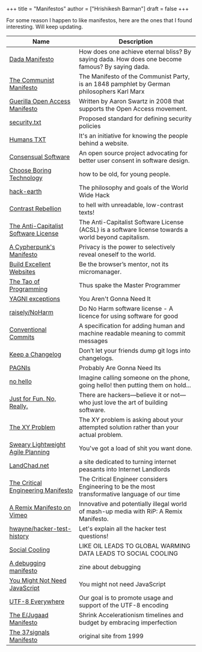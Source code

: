 +++
title = "Manifestos"
author = ["Hrishikesh Barman"]
draft = false
+++

For some reason I happen to like manifestos, here are the ones that I found interesting. Will keep updating.

| Name                                                                                           | Description                                                                                          |
|------------------------------------------------------------------------------------------------|------------------------------------------------------------------------------------------------------|
| [Dada Manifesto](https://en.wikipedia.org/wiki/Dada_Manifesto)                                 | How does one achieve eternal bliss? By saying dada. How does one become famous? By saying dada.      |
| [The Communist Manifesto](https://en.wikipedia.org/wiki/The_Communist_Manifesto)               | The Manifesto of the Communist Party, is an 1848 pamphlet by German philosophers Karl Marx           |
| [Guerilla Open Access Manifesto](https://en.wikipedia.org/wiki/Guerilla_Open_Access_Manifesto) | Written by Aaron Swartz in 2008 that supports the Open Access movement.                              |
| [security.txt](https://securitytxt.org/)                                                       | Proposed standard for defining security policies                                                     |
| [Humans TXT](https://humanstxt.org/)                                                           | It's an initiative for knowing the people behind a website.                                          |
| [Consensual Software](https://consensualsoftware.com/)                                         | An open source project advocating for better user consent in software design.                        |
| [Choose Boring Technology](https://boringtechnology.club/)                                     | how to be old, for young people.                                                                     |
| [hack-earth](https://github.com/hack-earth/manifesto)                                          | The philosophy and goals of the World Wide Hack                                                      |
| [Contrast Rebellion](https://contrastrebellion.com/)                                           | to hell with unreadable, low-contrast texts!                                                         |
| [The Anti-Capitalist Software License](https://anticapitalist.software/)                       | The Anti-Capitalist Software License (ACSL) is a software license towards a world beyond capitalism. |
| [A Cypherpunk's Manifesto](https://archive.is/20221110232243/https://what.cd/)                 | Privacy is the power to selectively reveal oneself to the world.                                     |
| [Build Excellent Websites](https://buildexcellentwebsit.es/)                                   | Be the browser’s mentor, not its micromanager.                                                       |
| [The Tao of Programming](https://www.mit.edu/~xela/tao.html)                                   | Thus spake the Master Programmer                                                                     |
| [YAGNI exceptions](https://lukeplant.me.uk/blog/posts/yagni-exceptions/)                       | You Aren't Gonna Need It                                                                             |
| [raisely/NoHarm](https://github.com/raisely/NoHarm)                                            | Do No Harm software license - A licence for using software for good                                  |
| [Conventional Commits](https://www.conventionalcommits.org/en/v1.0.0/)                         | A specification for adding human and machine readable meaning to commit messages                     |
| [Keep a Changelog](https://keepachangelog.com/en/1.0.0/)                                       | Don’t let your friends dump git logs into changelogs.                                                |
| [PAGNIs](https://simonwillison.net/2021/Jul/1/pagnis/)                                         | Probably Are Gonna Need Its                                                                          |
| [no hello](https://nohello.net/en/)                                                            | Imagine calling someone on the phone, going hello! then putting them on hold... ‍                     |
| [Just for Fun. No, Really.](https://justforfunnoreally.dev/)                                   | There are hackers—believe it or not—who just love the art of building software.                      |
| [The XY Problem](https://xyproblem.info/)                                                      | The XY problem is asking about your attempted solution rather than your actual problem.              |
| [Sweary Lightweight Agile Planning](http://slap.pm/)                                           | You've got a load of shit you want done.                                                             |
| [LandChad.net](https://landchad.net/)                                                          | a site dedicated to turning internet peasants into Internet Landlords                                |
| [The Critical Engineering Manifesto](https://criticalengineering.org/)                         | The Critical Engineer considers Engineering to be the most transformative language of our time       |
| [A Remix Manifesto on Vimeo](https://vimeo.com/8040182)                                        | Innovative and potentially illegal world of mash-up media with RiP: A Remix Manifesto.               |
| [hwayne/hacker-test-history](https://github.com/hwayne/hacker-test-history)                    | Let's explain all the hacker test questions!                                                         |
| [Social Cooling](https://www.socialcooling.com/)                                               | LIKE OIL LEADS TO GLOBAL WARMING DATA LEADS TO SOCIAL COOLING                                        |
| [A debugging manifesto](https://jvns.ca/blog/2022/12/08/a-debugging-manifesto/)                | zine about debugging                                                                                 |
| [You Might Not Need JavaScript](http://youmightnotneedjs.com/)                                 | You might not need JavaScript                                                                        |
| [UTF-8 Everywhere](https://utf8everywhere.org/)                                                | Our goal is to promote usage and support of the UTF-8 encoding                                       |
| [The E/Jugaad Manifesto](https://ctojunior.substack.com/p/the-ejugaad-manifesto?sd=pf)         | Shrink Accelerationism timelines and budget by embracing imperfection                                |
| [The 37signals Manifesto](https://1999.37signals.com/)                                         | original site from 1999                                                                              |
